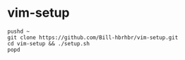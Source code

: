 # vim-setup

```shell
pushd ~
git clone https://github.com/Bill-hbrhbr/vim-setup.git
cd vim-setup && ./setup.sh
popd
```
